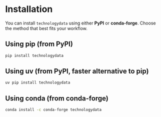 # Installation

You can install `technologydata` using either **PyPI** or **conda-forge**. Choose the method that best fits your workflow.

## Using pip (from PyPI)

```bash
pip install technologydata
```

## Using uv (from PyPI, faster alternative to pip)

```bash
uv pip install technologydata
```

## Using conda (from conda-forge)

```bash
conda install -c conda-forge technologydata
```
